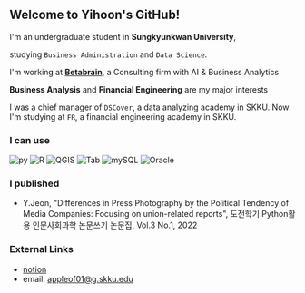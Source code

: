 ## Welcome to Yihoon's GitHub!
I'm an undergraduate student in **Sungkyunkwan University**,

studying `Business Administration` and `Data Science`.

I'm working at **[Betabrain](https://www.betabrain.co.kr/)**, a Consulting firm with AI & Business Analytics


**Business Analysis** and **Financial Engineering** are my major interests

I was a chief manager of `DSCover`, a data analyzing academy in SKKU.
Now I'm studying at `FR`, a financial engineering academy in SKKU.


### I can use
![py](https://img.shields.io/badge/-Python-F08027)
![R](https://img.shields.io/badge/-R-76AADB)
![QGIS](https://img.shields.io/badge/-QGIS-76A32A)
![Tab](https://img.shields.io/badge/-Tableau-468CBB)
![mySQL](https://img.shields.io/badge/-mySQL-124469)
![Oracle](https://img.shields.io/badge/-Oracle-bb1111)

### I published
- Y.Jeon, "Differences in Press Photography by the Political Tendency of Media Companies: Focusing on union-related reports", 도전학기 Python활용 인문사회과학 논문쓰기 논문집, Vol.3 No.1, 2022


### External Links
* [notion](https://yihoon.notion.site/Portfolio-4157016c7b5f4fddb292f2bff9f37d65)
* email: appleof01@g.skku.edu
